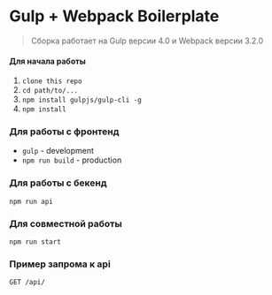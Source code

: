 # Gulp + Webpack Boilerplate

> Сборка работает на Gulp версии 4.0 и Webpack версии 3.2.0

#### Для начала работы

1. ```clone this repo```
2. ```cd path/to/...```
3. ```npm install gulpjs/gulp-cli -g```
4. ```npm install```  


### Для работы с фронтенд
- ```gulp``` - development
- ```npm run build``` - production

### Для работы с бекенд
```npm run api```

### Для совместной работы
```npm run start```

### Пример запрома к api
```GET /api/```

